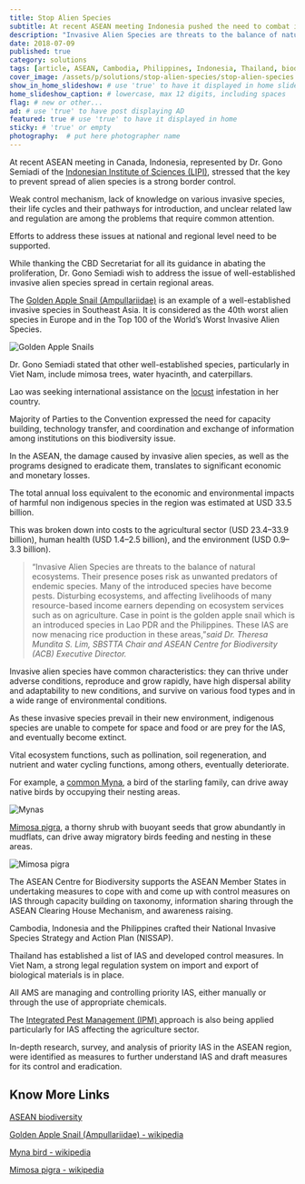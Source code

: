 ```yaml
---
title: Stop Alien Species
subtitle: At recent ASEAN meeting Indonesia pushed the need to combat invasive alien species.
description: "Invasive Alien Species are threats to the balance of natural ecosystems. Their presence poses risk as unwanted predators of endemic species."
date: 2018-07-09
published: true
category: solutions
tags: [article, ASEAN, Cambodia, Philippines, Indonesia, Thailand, biodiversity, botany, forest, initiative, plants, learning, save-trees, social-responsibility, sustainable-development, tropical]
cover_image: /assets/p/solutions/stop-alien-species/stop-alien-species.jpg
show_in_home_slideshow: # use 'true' to have it displayed in home slideshow
home_slideshow_caption: # lowercase, max 12 digits, including spaces
flag: # new or other...
ad: # use 'true' to have post displaying AD
featured: true # use 'true' to have it displayed in home
sticky: # 'true' or empty
photography:  # put here photographer name
---
```

At recent ASEAN meeting in Canada, Indonesia, represented by Dr. Gono Semiadi of the [Indonesian Institute of Sciences (LIPI)](https://en.wikipedia.org/wiki/Indonesian_Institute_of_Sciences), stressed that the key to prevent spread of alien species is a strong border control.

Weak control mechanism, lack of knowledge on various invasive species, their life cycles and their pathways for introduction, and unclear related law and regulation are among the problems that require common attention.

Efforts to address these issues at national and regional level need to be supported.

While thanking the CBD Secretariat for all its guidance in abating the proliferation, Dr. Gono Semiadi wish to address the issue of well-established invasive alien species spread in certain regional areas.

The [Golden Apple Snail (Ampullariidae)](https://en.wikipedia.org/wiki/Ampullariidae) is an example of a well-established invasive species in Southeast Asia. It is considered as the 40th worst alien species in Europe and in the Top 100 of the World’s Worst Invasive Alien Species.

![Golden Apple Snails](/assets/p/solutions/stop-alien-species/stop-alien-species-02.jpg)

Dr. Gono Semiadi stated that other well-established species, particularly in Viet Nam, include mimosa trees, water hyacinth, and caterpillars.

Lao was seeking international assistance on the [locust](https://en.wikipedia.org/wiki/Locust) infestation in her country.

Majority of Parties to the Convention expressed the need for capacity building, technology transfer, and coordination and exchange of information among institutions on this biodiversity issue.

In the ASEAN, the damage caused by invasive alien species, as well as the programs designed to eradicate them, translates to significant economic and monetary losses.

The total annual loss equivalent to the economic and environmental impacts of harmful non indigenous species in the region was estimated at USD 33.5 billion.

This was broken down into costs to the agricultural sector (USD 23.4–33.9 billion), human health (USD 1.4–2.5 billion), and the environment (USD 0.9–3.3 billion).

>“Invasive Alien Species are threats to the balance of natural ecosystems. Their presence poses risk as unwanted predators of endemic species. Many of the introduced species have become pests. Disturbing ecosystems, and affecting livelihoods of many resource-based income earners depending on ecosystem services such as on agriculture. Case in point is the golden apple snail which is an introduced species in Lao PDR and the Philippines. These IAS are now menacing rice production in these areas,”_said Dr. Theresa Mundita S. Lim, SBSTTA Chair and ASEAN Centre for Biodiversity (ACB) Executive Director._

Invasive alien species have common characteristics: they can thrive under adverse conditions, reproduce and grow rapidly, have high dispersal ability and adaptability to new conditions, and survive on various food types and in a wide range of environmental conditions.

As these invasive species prevail in their new environment, indigenous species are unable to compete for space and food or are prey for the IAS, and eventually become extinct.

Vital ecosystem functions, such as pollination, soil regeneration, and nutrient and water cycling functions, among others, eventually deteriorate.

For example, a [common Myna](https://en.wikipedia.org/wiki/Myna), a bird of the starling family, can drive away native birds by occupying their nesting areas.

![Mynas](/assets/p/solutions/stop-alien-species/stop-alien-species-03.jpg)


[Mimosa pigra](https://en.wikipedia.org/wiki/Mimosa_pigra), a thorny shrub with buoyant seeds that grow abundantly in mudflats, can drive away migratory birds feeding and nesting in these areas.

![Mimosa pigra](/assets/p/solutions/stop-alien-species/stop-alien-species.jpg)


The ASEAN Centre for Biodiversity supports the ASEAN Member States in undertaking measures to cope with and come up with control measures on IAS through capacity building on taxonomy, information sharing through the ASEAN Clearing House Mechanism, and awareness raising.

Cambodia, Indonesia and the Philippines crafted their National Invasive Species Strategy and Action Plan (NISSAP).

Thailand has established a list of IAS and developed control measures. In Viet Nam, a strong legal regulation system on import and export of biological materials is in place.

All AMS are managing and controlling priority IAS, either manually or through the use of appropriate chemicals.

The [Integrated Pest Management (IPM) ](https://en.wikipedia.org/wiki/Integrated_pest_management) approach is also being applied particularly for IAS affecting the agriculture sector.

In-depth research, survey, and analysis of priority IAS in the ASEAN region, were identified as measures to further understand IAS and draft measures for its control and eradication.


## Know More Links

[ASEAN biodiversity](http://aseanbiodiversity.org/2018/07/10/indonesia-stresses-need-to-combat-invasive-alien-species/)

[Golden Apple Snail (Ampullariidae) - wikipedia](https://en.wikipedia.org/wiki/Ampullariidae)

[Myna bird - wikipedia](https://en.wikipedia.org/wiki/Myna)

[Mimosa pigra - wikipedia](https://en.wikipedia.org/wiki/Mimosa_pigra)
